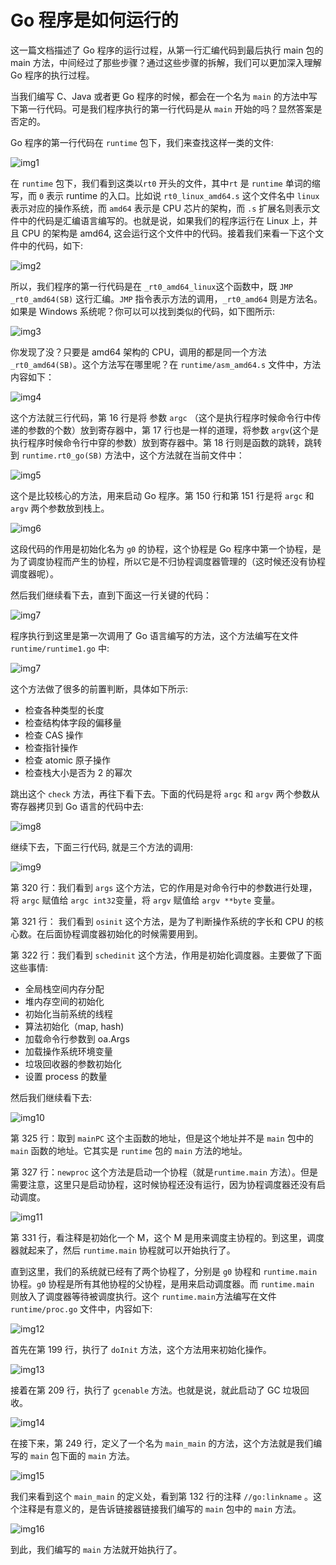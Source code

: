 # Go 程序是如何运行的

这一篇文档描述了 Go 程序的运行过程，从第一行汇编代码到最后执行  main 包的 main 方法，中间经过了那些步骤？通过这些步骤的拆解，我们可以更加深入理解 Go 程序的执行过程。

当我们编写 C、Java 或者更 Go 程序的时候，都会在一个名为 `main` 的方法中写下第一行代码。可是我们程序执行的第一行代码是从 `main` 开始的吗？显然答案是否定的。

Go 程序的第一行代码在 `runtime` 包下，我们来查找这样一类的文件:

<img src="http://file-linker.oss-cn-hangzhou.aliyuncs.com/xiRvRrCe3G41AjMlRwPe.png" alt="img1" />

在 `runtime` 包下，我们看到这类以`rt0` 开头的文件，其中`rt` 是 `runtime` 单词的缩写，而 `0` 表示 runtime 的入口。比如说 `rt0_linux_amd64.s` 这个文件名中 `linux` 表示对应的操作系统，而 `amd64` 表示是 CPU 芯片的架构，而 `.s` 扩展名则表示文件中的代码是汇编语言编写的。也就是说，如果我们的程序运行在 Linux 上，并且 CPU 的架构是 amd64, 这会运行这个文件中的代码。接着我们来看一下这个文件中的代码，如下:

<img src="http://file-linker.oss-cn-hangzhou.aliyuncs.com/F9HK9ojvV5oWVAqoCdEh.png" alt="img2"/>

所以，我们程序的第一行代码是在 `_rt0_amd64_linux`这个函数中，既 `JMP _rt0_amd64(SB)` 这行汇编。`JMP` 指令表示方法的调用，`_rt0_amd64` 则是方法名。如果是 Windows 系统呢？你可以可以找到类似的代码，如下图所示:

<img src="http://file-linker.oss-cn-hangzhou.aliyuncs.com/VcbF7Gn0GSz7F6oouw7x.png" alt="img3"/>

你发现了没？只要是 amd64 架构的 CPU，调用的都是同一个方法 `_rt0_amd64(SB)`。这个方法写在哪里呢？在 `runtime/asm_amd64.s` 文件中，方法内容如下：

<img src="http://file-linker.oss-cn-hangzhou.aliyuncs.com/IGkLWpgqjArwm4yjcQLc.png" alt="img4"/>

这个方法就三行代码，第 16 行是将 参数 `argc` （这个是执行程序时候命令行中传递的参数的个数）放到寄存器中，第 17 行也是一样的道理，将参数 `argv`(这个是执行程序时候命令行中穿的参数）放到寄存器中。第 18 行则是函数的跳转，跳转到 `runtime.rt0_go(SB)` 方法中，这个方法就在当前文件中：

<img src="http://file-linker.oss-cn-hangzhou.aliyuncs.com/mIVIE8lOTDGgb5V5EGwH.png" alt="img5"/>

这个是比较核心的方法，用来启动 Go 程序。第 150 行和第 151 行是将 `argc` 和 `argv` 两个参数放到栈上。

<img src="http://file-linker.oss-cn-hangzhou.aliyuncs.com/24ptEumskzMyN0BQGuDG.png" alt="img6"/>

这段代码的作用是初始化名为 `g0` 的协程，这个协程是 Go 程序中第一个协程，是为了调度协程而产生的协程，所以它是不归协程调度器管理的（这时候还没有协程调度器呢）。

然后我们继续看下去，直到下面这一行关键的代码：

<img src="http://file-linker.oss-cn-hangzhou.aliyuncs.com/14RR3c942QjRILzHcwRV.png" alt="img7"/>

程序执行到这里是第一次调用了 Go 语言编写的方法，这个方法编写在文件 `runtime/runtime1.go` 中:

<img src="http://file-linker.oss-cn-hangzhou.aliyuncs.com/a50QLhb7IdnEW46vPWpO.png" alt="img7"/>

这个方法做了很多的前置判断，具体如下所示:

- 检查各种类型的长度
- 检查结构体字段的偏移量
- 检查 CAS 操作
- 检查指针操作
- 检查 atomic 原子操作
- 检查栈大小是否为 2 的幂次

跳出这个 `check` 方法，再往下看下去。下面的代码是将 `argc` 和 `argv` 两个参数从寄存器拷贝到 Go 语言的代码中去:

<img src="http://file-linker.oss-cn-hangzhou.aliyuncs.com/7ffCyD2WZoV8ectMJbcD.png" alt="img8"/>

继续下去，下面三行代码, 就是三个方法的调用:

<img src="http://file-linker.oss-cn-hangzhou.aliyuncs.com/n1aklXJSh4j6Ytq0slkd.png" alt="img9"/>

第 320 行：我们看到 `args` 这个方法，它的作用是对命令行中的参数进行处理，将 `argc` 赋值给 `argc int32`变量，将 `argv` 赋值给 `argv **byte` 变量。

第 321 行： 我们看到 `osinit` 这个方法，是为了判断操作系统的字长和 CPU 的核心数。在后面协程调度器初始化的时候需要用到。

第 322 行：我们看到 `schedinit` 这个方法，作用是初始化调度器。主要做了下面这些事情:

- 全局栈空间内存分配
- 堆内存空间的初始化
- 初始化当前系统的线程
- 算法初始化（map, hash)
- 加载命令行参数到 oa.Args
- 加载操作系统环境变量
- 垃圾回收器的参数初始化
- 设置 process 的数量

然后我们继续看下去:

<img src="http://file-linker.oss-cn-hangzhou.aliyuncs.com/UxphIf3gf1Wje5dnRwQH.png" alt="img10"/>

第 325 行：取到 `mainPC` 这个主函数的地址，但是这个地址并不是 `main` 包中的 `main` 函数的地址。它其实是 `runtime` 包的 `main` 方法的地址。

第 327 行：`newproc` 这个方法是启动一个协程（就是`runtime.main` 方法）。但是需要注意，这里只是启动协程，这时候协程还没有运行，因为协程调度器还没有启动调度。

<img src="http://file-linker.oss-cn-hangzhou.aliyuncs.com/0GvWdupinrYXvowdNsgA.png" alt="img11"/>

第 331 行，看注释是初始化一个 M，这个 M 是用来调度主协程的。到这里，调度器就起来了，然后 `runtime.main` 协程就可以开始执行了。

直到这里，我们的系统就已经有了两个协程了，分别是 `g0` 协程和 `runtime.main` 协程。`g0` 协程是所有其他协程的父协程，是用来启动调度器。而 `runtime.main` 则放入了调度器等待被调度执行。这个 `runtime.main`方法编写在文件 `runtime/proc.go` 文件中，内容如下:

<img src="http://file-linker.oss-cn-hangzhou.aliyuncs.com/HeKFHIYaEu5Eh23mxDhy.png" alt="img12"/>

首先在第 199 行，执行了 `doInit` 方法，这个方法用来初始化操作。

<img src="http://file-linker.oss-cn-hangzhou.aliyuncs.com/vo42pcmMdhVu8gLvaths.png" alt="img13"/>

接着在第 209 行，执行了 `gcenable` 方法。也就是说，就此启动了 GC 垃圾回收。

<img src="http://file-linker.oss-cn-hangzhou.aliyuncs.com/FCUKQrxPiZKfPOVhzAMB.png" alt="img14"/>

在接下来，第 249 行，定义了一个名为 `main_main` 的方法，这个方法就是我们编写的 `main` 包下面的 `main` 方法。

<img src="http://file-linker.oss-cn-hangzhou.aliyuncs.com/YkLgmlhWlSo4bQWMsZ31.png" alt="img15"/>

我们来看到这个 `main_main` 的定义处，看到第 132 行的注释 `//go:linkname` 。这个注释是有意义的，是告诉链接器链接我们编写的 `main` 包中的 `main` 方法。

<img src="http://file-linker.oss-cn-hangzhou.aliyuncs.com/yCf7sXEWlJVQQhwqPMhf.png" alt="img16"/>

到此，我们编写的 `main` 方法就开始执行了。